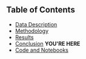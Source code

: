 ## Table of Contents

- [Data Description](data.md)
- [Methodology](methodology.md)
- [Results](results.md)
- [Conclusion](conclusions.md) **YOU'RE HERE**
- [Code and Notebooks]()
